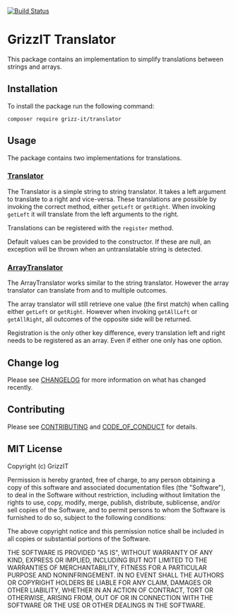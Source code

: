 [![Build Status](https://travis-ci.com/grizz-it/translator.svg?branch=master)](https://travis-ci.com/grizz-it/translator)

# GrizzIT Translator

This package contains an implementation to simplify translations between strings and arrays.

## Installation

To install the package run the following command:

```
composer require grizz-it/translator
```

## Usage

The package contains two implementations for translations.

### [Translator](src/Component/Translator.php)

The Translator is a simple string to string translator.
It takes a left argument to translate to a right and vice-versa.
These translations are possible by invoking the correct method,
either `getLeft` or `getRight`. When invoking `getLeft` it will
translate from the left arguments to the right.

Translations can be registered with the `register` method.

Default values can be provided to the constructor.
If these are null, an exception will be thrown when an untranslatable string is detected.

### [ArrayTranslator](src/Component/ArrayTranslator.php)

The ArrayTranslator works similar to the string translator.
However the array translator can translate from and to multiple outcomes.

The array translator will still retrieve one value (the first match) when calling either `getLeft` or `getRight`.
However when invoking `getAllLeft` or `getAllRight`, all outcomes of the opposite side will be returned.

Registration is the only other key difference, every translation
left and right needs to be registered as an array.
Even if either one only has one option.

## Change log

Please see [CHANGELOG](CHANGELOG.md) for more information on what has changed recently.

## Contributing

Please see [CONTRIBUTING](CONTRIBUTING.md) and [CODE_OF_CONDUCT](CODE_OF_CONDUCT.md) for details.

## MIT License

Copyright (c) GrizzIT

Permission is hereby granted, free of charge, to any person obtaining a copy
of this software and associated documentation files (the "Software"), to deal
in the Software without restriction, including without limitation the rights
to use, copy, modify, merge, publish, distribute, sublicense, and/or sell
copies of the Software, and to permit persons to whom the Software is
furnished to do so, subject to the following conditions:

The above copyright notice and this permission notice shall be included in all
copies or substantial portions of the Software.

THE SOFTWARE IS PROVIDED "AS IS", WITHOUT WARRANTY OF ANY KIND, EXPRESS OR
IMPLIED, INCLUDING BUT NOT LIMITED TO THE WARRANTIES OF MERCHANTABILITY,
FITNESS FOR A PARTICULAR PURPOSE AND NONINFRINGEMENT. IN NO EVENT SHALL THE
AUTHORS OR COPYRIGHT HOLDERS BE LIABLE FOR ANY CLAIM, DAMAGES OR OTHER
LIABILITY, WHETHER IN AN ACTION OF CONTRACT, TORT OR OTHERWISE, ARISING FROM,
OUT OF OR IN CONNECTION WITH THE SOFTWARE OR THE USE OR OTHER DEALINGS IN THE
SOFTWARE.
